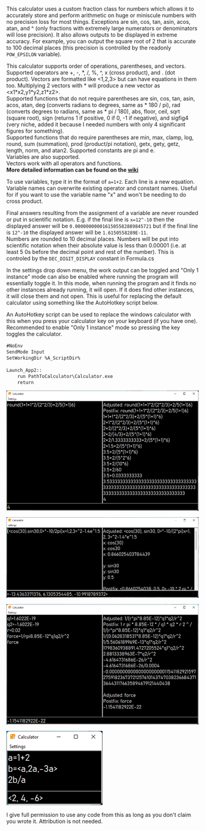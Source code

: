 This calculator uses a custom fraction class for numbers which allows it to accurately store and perform arithmetic on huge or miniscule numbers with no precision loss for most things. Exceptions are sin, cos, tan, asin, acos, atan, and ^ (only fractions with extremely large numerators or denominators will lose precision). It also allows outputs to be displayed in extreme accuracy. For example, you can output the square root of 2 that is accurate to 100 decimal places (this precision is controlled by the readonly `POW_EPSILON` variable).  
  
This calculator supports order of operations, parentheses, and vectors. Supported operators are +, -, \*, /, %, ^, x (cross product), and . (dot product). Vectors are formatted like <1,2,3> but can have equations in them too. Multiplying 2 vectors with \* will produce a new vector as <x1\*x2,y1\*y2,z1\*z2>.  
Supported functions that do not require parentheses are sin, cos, tan, asin, acos, atan, deg (converts radians to degrees, same as \* 180 / pi), rad (converts degrees to radians, same as \* pi / 180), abs, floor, ceil, sqrt (square root), sign (returns 1 if positive, 0 if 0, -1 if negative), and sigfig4 (very niche, added it because I needed numbers with only 4 significant figures for something).  
Supported functions that do require parentheses are min, max, clamp, log, round, sum (summation), prod (product/pi notation), getx, gety, getz, length, norm, and atan2.
Supported constants are pi and e.  
Variables are also supported.  
Vectors work with all operators and functions.  
**More detailed information can be found on the [wiki](https://github.com/Jacbo1/Calculator/wiki)**  
  
To use variables, type it in the format of `a=1+2`. Each line is a new equation. Variable names can overwrite existing operator and constant names. Useful for if you want to use the variable name "x" and won't be needing to do cross product.  
  
Final answers resulting from the assignment of a variable are never rounded or put in scientific notation. E.g. if the final line is `x=12^-10` then the displayed answer will be `0.0000000000161505582889845721` but if the final line is `12^-10` the displayed answer will be `1.6150558289E-11`.  
Numbers are rounded to 10 decimal places. Numbers will be put into scientific notation when their absolute value is less than 0.00001 (i.e. at least 5 0s before the decimal point and rest of the number). This is controled by the `DEC_DIGIT_DISPLAY` constant in Formula.cs  

In the settings drop down menu, the work output can be toggled and "Only 1 instance" mode can also be enabled where running the program will essentially toggle it. In this mode, when running the program and it finds no other instances already running, it will open. If it does find other instances, it will close them and not open. This is useful for replacing the default calculator using something like the AutoHotkey script below.  

An AutoHotkey script can be used to replace the windows calculator with this when you press your calculator key on your keyboard (if you have one). Recommended to enable "Only 1 instance" mode so pressing the key toggles the calculator.
```
#NoEnv
SendMode Input
SetWorkingDir %A_ScriptDir%

Launch_App2::
    run PathToCalculator\Calculator.exe
    return
```
![Basic](Screenshots/basic%203.png)  
  
![Vectors](Screenshots/vectors%202.png)  
  
![Variables](Screenshots/decimal%20and%20var%205.png)

![Work toggled off](Screenshots/variables%202.png)
  
I give full permission to use any code from this as long as you don't claim you wrote it. Attribution is not needed.